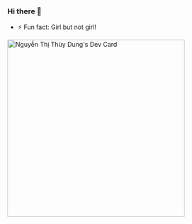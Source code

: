 ### Hi there 👋
- ⚡ Fun fact: Girl but not girl!

<a href="https://app.daily.dev/dngthy"><img src="https://api.daily.dev/devcards/de463e1d4d0747e8a65355b2dc2dc8a4.png?r=08b" width="400" alt="Nguyễn Thị Thùy Dung's Dev Card"/></a>
